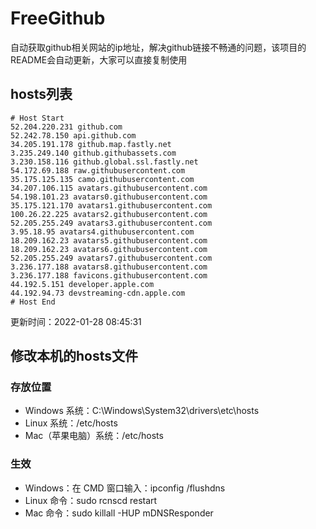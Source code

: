 # FreeGithub
自动获取github相关网站的ip地址，解决github链接不畅通的问题，该项目的README会自动更新，大家可以直接复制使用

## hosts列表
```base
# Host Start
52.204.220.231 github.com
52.242.78.150 api.github.com
34.205.191.178 github.map.fastly.net
3.235.249.140 github.githubassets.com
3.230.158.116 github.global.ssl.fastly.net
54.172.69.188 raw.githubusercontent.com
35.175.125.135 camo.githubusercontent.com
34.207.106.115 avatars.githubusercontent.com
54.198.101.23 avatars0.githubusercontent.com
35.175.121.170 avatars1.githubusercontent.com
100.26.22.225 avatars2.githubusercontent.com
52.205.255.249 avatars3.githubusercontent.com
3.95.18.95 avatars4.githubusercontent.com
18.209.162.23 avatars5.githubusercontent.com
18.209.162.23 avatars6.githubusercontent.com
52.205.255.249 avatars7.githubusercontent.com
3.236.177.188 avatars8.githubusercontent.com
3.236.177.188 favicons.githubusercontent.com
44.192.5.151 developer.apple.com
44.192.94.73 devstreaming-cdn.apple.com
# Host End
```

更新时间：2022-01-28 08:45:31

## 修改本机的hosts文件
### 存放位置
* Windows 系统：C:\Windows\System32\drivers\etc\hosts
* Linux 系统：/etc/hosts
* Mac（苹果电脑）系统：/etc/hosts

### 生效
* Windows：在 CMD 窗口输入：ipconfig /flushdns
* Linux 命令：sudo rcnscd restart
* Mac 命令：sudo killall -HUP mDNSResponder